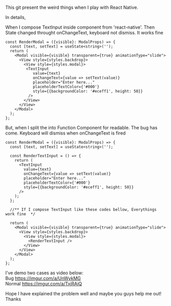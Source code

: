 This git present the weird things when I play with React Native.

In details,

When I compose TextInput inside <Modal> component from 'react-native'. Then State changed throught onChangeText, keyboard not dismiss. It works fine

```
const RenderModal = ({visible}: ModalProps) => {
  const [text, setText] = useState<string>('');
  return (
    <Modal visible={visible} transparent={true} animationType="slide">
      <View style={styles.backdrop}>
        <View style={styles.modal}>
         <TextInput
            value={text}
            onChangeText={value => setText(value)}
            placeholder="Enter here..."
            placeholderTextColor={'#000'}
            style={{backgroundColor: '#eceff1', height: 50}}
          />
        </View>
      </View>
    </Modal>
  );
};
```

But, when I split the <TextInput> into Function Component for readable. The bug has come. Keyboard will dismiss when onChangeText is fired
```
const RenderModal = ({visible}: ModalProps) => {
  const [text, setText] = useState<string>('');
      
  const RenderTextInput = () => {
    return (
      <TextInput
        value={text}
        onChangeText={value => setText(value)}
        placeholder="Enter here..."
        placeholderTextColor={'#000'}
        style={{backgroundColor: '#eceff1', height: 50}}
      />
    );
  };

  //** If I compose TextInput like these codes bellow, Everythings work fine  */

  return (
    <Modal visible={visible} transparent={true} animationType="slide">
      <View style={styles.backdrop}>
        <View style={styles.modal}>
          <RenderTextInput />
        </View>
      </View>
    </Modal>
  );
};

```
I've demo two cases as video below:<br/>
Bug https://imgur.com/a/UnWykMG<br/> 
Normal https://imgur.com/a/TxjRAiQ
        
Hope I have explained the problem well and maybe you guys help me out! Thanks
